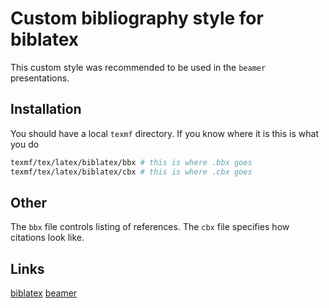# Custom bibliography style for biblatex
This custom style was recommended to be used in the `beamer` presentations.

## Installation 
You should have a local `texmf` directory. If you know where it is this is what
you do
```bash
texmf/tex/latex/biblatex/bbx # this is where .bbx goes
texmf/tex/latex/biblatex/cbx # this is where .cbx goes
```

## Other
The `bbx` file controls listing of references. The `cbx` file specifies how
citations look like.

## Links
[biblatex](https://www.ctan.org/pkg/biblatex)
[beamer](https://ctan.org/pkg/beamer)
